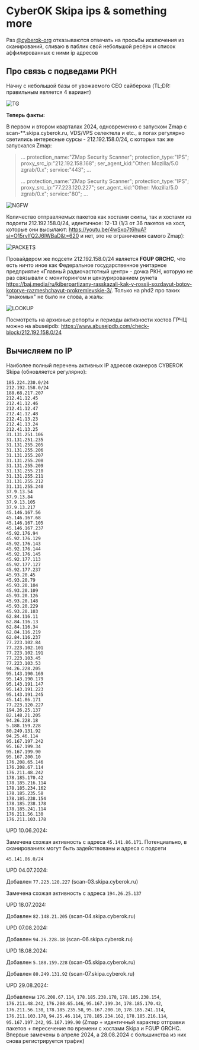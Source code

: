 # CyberOK Skipa ips & something more

Раз [@cyberok-org](https://www.github.com/cyberok-org) отказываются отвечать на просьбы исключения из сканирований, сливаю в паблик свой небольшой ресёрч и список аффилированных с ними ip адресов

## Про связь с подведами РКН

Начну с небольшой базы от увожаемого CEO сайберока (TL;DR: правильным является 4 вариант)

![TG](https://github.com/tread-lightly/CyberOK_Skipa_ips/blob/main/tg.png)

**Теперь факты:**

В первом и втором кварталах 2024, одновременно с запуском Zmap с scan-**.skipa.cyberok.ru, VDS/VPS селектела и etc., в логах регулярно светились интересные сурсы - 212.192.158.0/24, с которых так же запускался Zmap:

>... protection_name:"ZMap Security Scanner"; protection_type:"IPS"; proxy_src_ip:"212.192.158.168"; ser_agent_kid:"Other: Mozilla/5.0 zgrab/0.x"; service:"443"; ...
>
>
>... protection_name:"ZMap Security Scanner"; protection_type:"IPS"; proxy_src_ip:"77.223.120.227"; ser_agent_kid:"Other: Mozilla/5.0 zgrab/0.x"; service:"80"; ...

![NGFW](https://github.com/tread-lightly/CyberOK_Skipa_ips/blob/main/NGFW.png)


Количество отправляемых пакетов как хостами скипы, так и хостами из подсети 212.192.158.0/24, идентичное: 12-13 (1/3 от 36 пакетов на хост, которые они высылают: https://youtu.be/4wSxp7t6huA?si=O15rvlfQ2J6IWBaD&t=620 и нет, это не ограничения самого Zmap):

![PACKETS](https://github.com/tread-lightly/CyberOK_Skipa_ips/blob/main/packets.png)

Провайдером же подсети 212.192.158.0/24 является **FGUP GRCHC**, что есть ничто иное как Федеральное государственное унитарное предприятие «Главный радиочастотный центр» - дочка РКН, которую не раз связывали с мониторингом и цензурированием рунета https://baj.media/ru/kiberpartizany-rasskazali-kak-v-rossii-sozdayut-botov-kotorye-razmeshchayut-prokremlevskie-3/. Только на phd2 про таких "знакомых" не было ни слова, а жаль:

![LOOKUP](https://github.com/tread-lightly/CyberOK_Skipa_ips/blob/main/lookup.png)

Посмотреть на архивные репорты и периоды активности хостов ГРЧЦ можно на abuseipdb: https://www.abuseipdb.com/check-block/212.192.158.0/24

## Вычисляем по IP

Наиболее полный перечень активных IP адресов сканеров CYBEROK Skipa (обновляется регулярно):
```
185.224.230.0/24
212.192.158.0/24
188.68.217.207
212.41.12.45
212.41.12.46
212.41.12.47
212.41.12.48
212.41.13.23
212.41.13.24
212.41.13.25
31.131.251.106
31.131.251.235
31.131.255.205
31.131.255.206
31.131.255.207
31.131.255.208
31.131.255.209
31.131.255.210
31.131.255.211
31.131.255.212
31.131.255.240
37.9.13.54
37.9.13.84
37.9.13.105
37.9.13.217
45.146.167.56
45.146.167.68
45.146.167.105
45.146.167.237
45.92.176.94
45.92.176.129
45.92.176.143
45.92.176.144
45.92.176.145
45.92.177.113
45.92.177.127
45.92.177.237
45.93.20.45
45.93.20.79
45.93.20.104
45.93.20.109
45.93.20.126
45.93.20.148
45.93.20.229
45.93.20.103
62.84.116.11
62.84.116.13
62.84.116.34
62.84.116.219
62.84.116.237
77.223.102.84
77.223.102.101
77.223.102.191
77.223.103.45
77.223.103.53
94.26.228.205
95.143.190.169
95.143.190.179
95.143.191.147
95.143.191.223
95.143.191.245
45.141.86.171
77.223.120.227
194.26.25.137
82.148.21.205
94.26.228.18
5.188.159.228
80.249.131.92
94.25.46.114
95.167.197.242
95.167.199.34
95.167.199.90
95.167.200.10
176.208.65.146
176.208.67.114
176.211.48.242
178.185.170.42
178.185.216.114
178.185.234.162
178.185.235.58
178.185.238.154
178.185.238.178
178.185.241.114
176.211.56.130
176.211.103.178

```

UPD 10.06.2024:

Замечена схожая активность с адреса ```45.141.86.171```. Потенциально, в сканированиях могут быть задействованы и адреса с подсети
```
45.141.86.0/24
```

UPD 04.07.2024:

Добавлен ```77.223.120.227``` (scan-03.skipa.cyberok.ru)

Замечена схожая активность с адреса ```194.26.25.137```

UPD 18.07.2024:

Добавлен ```82.148.21.205``` (scan-04.skipa.cyberok.ru)

UPD 07.08.2024:

Добавлен ```94.26.228.18``` (scan-06.skipa.cyberok.ru)

UPD 18.08.2024:

Добавлен ```5.188.159.228```
(scan-05.skipa.cyberok.ru)

Добавлен ```80.249.131.92```
(scan-07.skipa.cyberok.ru)

UPD 29.08.2024:

Добавлены ```176.208.67.114```, ```178.185.238.178```, ```178.185.238.154```, ```176.211.48.242```, ```176.208.65.146```, ```95.167.199.34```, ```178.185.170.42```, ```176.211.56.130```, ```178.185.235.58```, ```95.167.200.10```, ```178.185.241.114```, ```176.211.103.178```, ```94.25.46.114```, ```178.185.234.162```, ```178.185.216.114```, ```95.167.197.242```, ```95.167.199.90```
(Zmap + идентичный характер отправки пакетов + пересечение по времени с хостами Skipa и FGUP GRCHC. Впервые замечены в апреле 2024, а 28.08.2024 с большинства из них снова регистрируется трафик)

